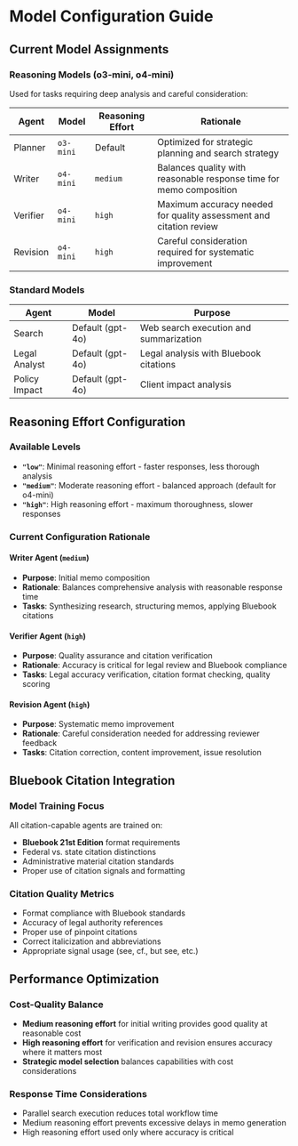 # Model Configuration Guide

## Current Model Assignments

### Reasoning Models (o3-mini, o4-mini)
Used for tasks requiring deep analysis and careful consideration:

| Agent | Model | Reasoning Effort | Rationale |
|-------|-------|------------------|-----------|
| Planner | `o3-mini` | Default | Optimized for strategic planning and search strategy |
| Writer | `o4-mini` | `medium` | Balances quality with reasonable response time for memo composition |
| Verifier | `o4-mini` | `high` | Maximum accuracy needed for quality assessment and citation review |
| Revision | `o4-mini` | `high` | Careful consideration required for systematic improvement |

### Standard Models
| Agent | Model | Purpose |
|-------|-------|---------|
| Search | Default (gpt-4o) | Web search execution and summarization |
| Legal Analyst | Default (gpt-4o) | Legal analysis with Bluebook citations |
| Policy Impact | Default (gpt-4o) | Client impact analysis |

## Reasoning Effort Configuration

### Available Levels
- **`"low"`**: Minimal reasoning effort - faster responses, less thorough analysis
- **`"medium"`**: Moderate reasoning effort - balanced approach (default for o4-mini)
- **`"high"`**: High reasoning effort - maximum thoroughness, slower responses

### Current Configuration Rationale

#### Writer Agent (`medium`)
- **Purpose**: Initial memo composition
- **Rationale**: Balances comprehensive analysis with reasonable response time
- **Tasks**: Synthesizing research, structuring memos, applying Bluebook citations

#### Verifier Agent (`high`)
- **Purpose**: Quality assurance and citation verification
- **Rationale**: Accuracy is critical for legal review and Bluebook compliance
- **Tasks**: Legal accuracy verification, citation format checking, quality scoring

#### Revision Agent (`high`)
- **Purpose**: Systematic memo improvement
- **Rationale**: Careful consideration needed for addressing reviewer feedback
- **Tasks**: Citation correction, content improvement, issue resolution

## Bluebook Citation Integration

### Model Training Focus
All citation-capable agents are trained on:
- **Bluebook 21st Edition** format requirements
- Federal vs. state citation distinctions
- Administrative material citation standards
- Proper use of citation signals and formatting

### Citation Quality Metrics
- Format compliance with Bluebook standards
- Accuracy of legal authority references
- Proper use of pinpoint citations
- Correct italicization and abbreviations
- Appropriate signal usage (see, cf., but see, etc.)

## Performance Optimization

### Cost-Quality Balance
- **Medium reasoning effort** for initial writing provides good quality at reasonable cost
- **High reasoning effort** for verification and revision ensures accuracy where it matters most
- **Strategic model selection** balances capabilities with cost considerations

### Response Time Considerations
- Parallel search execution reduces total workflow time
- Medium reasoning effort prevents excessive delays in memo generation
- High reasoning effort used only where accuracy is critical
